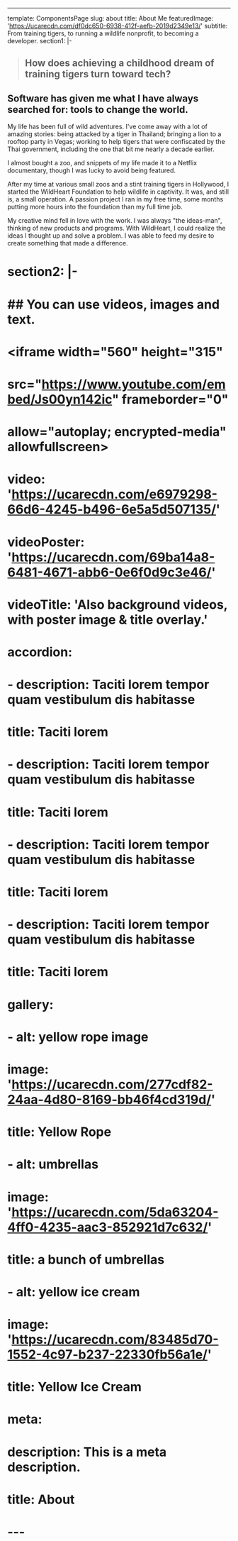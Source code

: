 ---
template: ComponentsPage
slug: about
title: About Me
featuredImage: 'https://ucarecdn.com/df0dc650-6938-412f-aefb-2019d2349e13/'
subtitle: From training tigers, to running a wildlife nonprofit, to becoming a developer.
section1: |-
  >## How does achieving a childhood dream of training tigers turn toward tech?

  ## Software has given me what I have always searched for: tools to change the world.

  My life has been full of wild adventures. I've come away with a lot of amazing stories: being attacked by a tiger in Thailand; bringing a lion to a rooftop party in Vegas; working to help tigers that were confiscated by the Thai government, including the one that bit me nearly a decade earlier. 

  I almost bought a zoo, and snippets of my life made it to a Netflix documentary, though I was lucky to avoid being featured.

  After my time at various small zoos and a stint training tigers in Hollywood, I started the WildHeart Foundation to help wildlife in captivity. It was, and still is, a small operation. A passion project I ran in my free time, some months putting more hours into the foundation than my full time job.

  My creative mind fell in love with the work. I was always "the ideas-man", thinking of new products and programs. With WildHeart, I could realize the ideas I thought up and solve a problem. I was able to feed my desire to create something that made a difference.


# section2: |-
#   ## You can use videos, images and text.

#   <iframe width="560" height="315"
#   src="https://www.youtube.com/embed/Js00yn142ic" frameborder="0"
#   allow="autoplay; encrypted-media" allowfullscreen></iframe>
# video: 'https://ucarecdn.com/e6979298-66d6-4245-b496-6e5a5d507135/'
# videoPoster: 'https://ucarecdn.com/69ba14a8-6481-4671-abb6-0e6f0d9c3e46/'
# videoTitle: 'Also background videos, with poster image & title overlay.'
# accordion:
#   - description: Taciti lorem tempor quam vestibulum dis habitasse
#     title: Taciti lorem
#   - description: Taciti lorem tempor quam vestibulum dis habitasse
#     title: Taciti lorem
#   - description: Taciti lorem tempor quam vestibulum dis habitasse
#     title: Taciti lorem
#   - description: Taciti lorem tempor quam vestibulum dis habitasse
#     title: Taciti lorem
# gallery:
#   - alt: yellow rope image
#     image: 'https://ucarecdn.com/277cdf82-24aa-4d80-8169-bb46f4cd319d/'
#     title: Yellow Rope
#   - alt: umbrellas
#     image: 'https://ucarecdn.com/5da63204-4ff0-4235-aac3-852921d7c632/'
#     title: a bunch of umbrellas
#   - alt: yellow ice cream
#     image: 'https://ucarecdn.com/83485d70-1552-4c97-b237-22330fb56a1e/'
#     title: Yellow Ice Cream
# meta:
#   description: This is a meta description.
#   title: About
# ---

